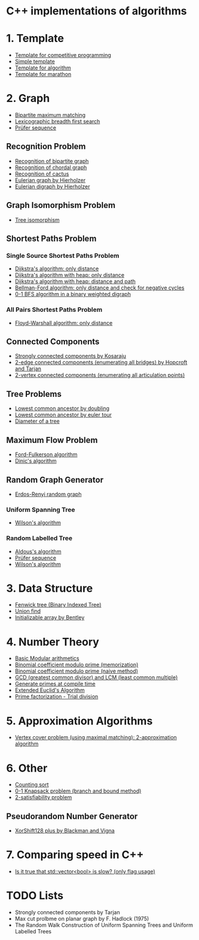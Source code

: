 C++ implementations of algorithms
===========================================

# 1. Template
- [Template for competitive programming](template/template.cc)
- [Simple template](template/short_template.cc)
- [Template for algorithm](template/algorithm_template.cc)
- [Template for marathon](template/marathon_template.cc)


# 2. Graph
- [Bipartite maximum matching](graph/bipartite_maximum_matching.cc)
- [Lexicographic breadth first search](graph/lexicographic_bfs.cc)
- [Prüfer sequence](graph/prufer_sequence.cc)

## Recognition Problem
- [Recognition of bipartite graph](graph/is_bipartite.cc)
- [Recognition of chordal graph](graph/is_chordal.cc)
- [Recognition of cactus](graph/is_cactus.cc)
- [Eulerian graph by Hierholzer](graph/hierholzer_undirected.cc)
- [Eulerian digraph by Hierholzer](graph/hierholzer_directed.cc)

## Graph Isomorphism Problem
- [Tree isomorphism](graph/tree_isomorphism.cc)

## Shortest Paths Problem
### Single Source Shortest Paths Problem
- [Dijkstra's algorithm: only distance](graph/dijkstra.cc)
- [Dijkstra's algorithm with heap: only distance](graph/dijkstra_heap.cc)
- [Dijkstra's algorithm with heap: distance and path](graph/dijkstra_heap_sol.cc)
- [Bellman-Ford algorithm: only distance and check for negative cycles](graph/bellman_ford.cc)
- [0-1 BFS algorithm in a binary weighted digraph](graph/01bfs.cc)

### All Pairs Shortest Paths Problem
- [Floyd-Warshall algorithm: only distance](graph/floyd_warshall.cc)

## Connected Components
- [Strongly connected components by Kosaraju](graph/strongly_connected_component_kosaraju.cc)
- [2-edge connected components (enumerating all bridges) by Hopcroft and Tarjan](graph/bridge.cc)
- [2-vertex connected components (enumerating all articulation points)](graph/articulation_point.cc)

## Tree Problems
- [Lowest common ancestor by doubling](graph/lca_doubling.cc)
- [Lowest common ancestor by euler tour](graph/lca_euler_tour.cc)
- [Diameter of a tree](graph/tree_diameter.cc)

## Maximum Flow Problem
- [Ford-Fulkerson algorithm](graph/maximum_flow_ford_fulkerson.cc)
- [Dinic's algorithm](graph/maximum_flow_dinic.cc)

## Random Graph Generator
- [Erdos-Renyi random graph](graph/erdos_renyi.cc)

### Uniform Spanning Tree
- [Wilson's algorithm](graph/uniform_spanning_tree_wilson.cc)

### Random Labelled Tree
- [Aldous's algorithm](graph/random_labelled_tree_aldous.cc)
- [Prüfer sequence](graph/random_labelled_tree_prufer_sequence.cc)
- [Wilson's algorithm](graph/random_labelled_tree_wilson.cc)

# 3. Data Structure
- [Fenwick tree (Binary Indexed Tree)](data_structure/fenwick_tree.cc)
- [Union find](data_structure/union_find.cc)
- [Initializable array by Bentley](data_structure/initializable_array_bentley.cc)


# 4. Number Theory
- [Basic Modular arithmetics](number_theory/modular_arithmetics.cc)
- [Binomial coefficient modulo prime (memorization)](number_theory/choose_mod_memo.cc)
- [Binomial coefficient modulo prime (naive method)](number_theory/choose_mod.cc)
- [GCD (greatest common divisor) and LCM (least common multiple)](number_theory/gcd_lcm.cc)
- [Generate primes at compile time](number_theory/primes_const.cc)
- [Extended Euclid's Algorithm](number_theory/extgcd.cc)
- [Prime factorization - Trial division](number_theory/prime_fact.cc)


# 5. Approximation Algorithms
- [Vertex cover problem (using maximal matching): 2-approximation algorithm](approximation_algorithm/vertex_cover_by_maximal_matching_2apx.cc)

# 6. Other
- [Counting sort](other/counting_sort.cc)
- [0-1 Knapsack problem (branch and bound method)](other/01knapsack_problem_branch_and_bound.cc)
- [2-satisfiability problem](other/two_sat.cc)

## Pseudorandom Number Generator
- [XorShift128 plus by Blackman and Vigna](other/xor_shift128_plus.cc)


# 7. Comparing speed in C++
- [Is it true that std::vector\<bool\> is slow? (only flag usage)](compare_speed_cpp/vector_bool.cc)


# TODO Lists
+ Strongly connected components by Tarjan
+ Max cut prolbme on planar graph by F. Hadlock (1975)
+ The Random Walk Construction of Uniform Spanning Trees and Uniform Labelled Trees

